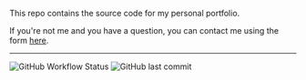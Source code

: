 This repo contains the source code for my personal portfolio.

If you're not me and you have a question, you can contact me using the form [here](https://oblivionmedia.typeform.com/to/EwQYqmPa).
***
![GitHub Workflow Status](https://img.shields.io/github/actions/workflow/status/trleahy/Personal-Portfolio/pages.yml?style=flat-square)
![GitHub last commit](https://img.shields.io/github/last-commit/trleahy/Personal-Portfolio?style=flat-square)
